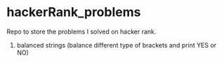# hackerRank_problems
Repo to store the problems I solved on hacker rank.
1. balanced strings (balance different type of brackets and print YES or NO)
